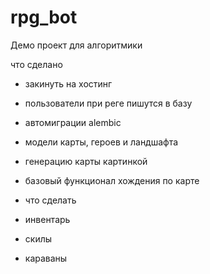 # rpg_bot
Демо проект для алгоритмики

что сделано
* закинуть на хостинг
* пользователи при реге пишутся в базу
* автомиграции alembic
* модели карты, героев и ландшафта
* генерацию карты картинкой
* базовый функционал хождения по карте

* что сделать
* инвентарь
* скилы
* караваны
